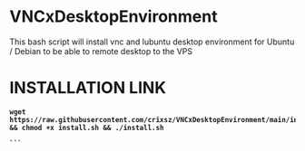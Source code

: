 # VNCxDesktopEnvironment
This bash script will install vnc and lubuntu desktop environment for Ubuntu / Debian to be able to remote desktop to the VPS

<h1><b>INSTALLATION LINK</h1><b>

````
wget https://raw.githubusercontent.com/crixsz/VNCxDesktopEnvironment/main/install.sh && chmod +x install.sh && ./install.sh

```